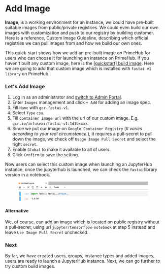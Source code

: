 # Add Image

**Image**, is a working environment for an instance, we could have pre-built suitable images from public/private registries. We could even build our own images with customization and push to our registry by building customer. Here is a reference, Custom Image Guideline, describing which official registries we can pull images from and how we build our own ones.

This quick-start shows how we add an pre-built image on PrimeHub for users who can choose it for launching an instance on PrimeHub. If you haven't built any custom image, here is the [\[quickstart\] build image](build-image.md). Here we are going to add that custom image which is installed with `fastai v1 library` on PrimeHub.

### Let's Add Image

1. Log in as an administrator and [switch to Admin Portal](../admin-portal.md).
2. Enter `Images` management and click `+ Add` for adding an image spec.
3. Fill `Name` with `gcr-fastai-v1`.
4. Select `Type` `cpu`.
5. Fill `Container image url` with the url of our custom image. E.g. `gcr.io/infuseai/fastai-v1:1d1bxxxx`.
6. Since we put our image on `Google Container Registry` (_It varies according to your real circumstance._), it requires a pull-secret to pull down the image, we check off `Usage Image Pull Secret` and select the right `secret`.
7. Enable `Global` to make it available to all of users.
8. Click `Confirm` to save the setting.

Now users can select this custom image when launching an JupyterHub instance, once the jupyterhub is launched, we can check the `fastai` library version in a notebook.

<figure><img src="../../.gitbook/assets/jup-fastai.png" alt=""><figcaption></figcaption></figure>

#### Alternative

We, of course, can add an image which is located on public registry without a pull-secret; using url `jupyter/tensorflow-notebook` at step 5 instead and leave `Use Image Pull Secret` unchecked.

### Next

By far, we have created users, groups, instance types and added images, users are ready to launch a JupyterHub instance. Next, we can go further to try custom build images.
